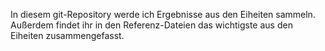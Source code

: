 In diesem git-Repository werde ich Ergebnisse aus den Eiheiten sammeln. Außerdem findet ihr in den Referenz-Dateien das wichtigste aus den Eiheiten zusammengefasst.